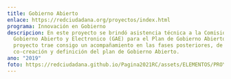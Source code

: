 ```yaml
---
title: Gobierno Abierto
enlace: https://redciudadana.org/proyectos/index.html
programa: Innovación en Gobierno
descripcion: En este proyecto se brindó asistencia técnica a la Comision de
  Gobierno Abierto y Electronico (GAE) para el Plan de Gobierno Abierto. Este
  proyecto trae consigo un acompañamiento en las fases posteriores, de
  co-creación y definición del plan de Gobierno Abierto.
ano: "2019"
foto: https://redciudadana.github.io/Pagina2021RC/assets/ELEMENTOS/PROYECTOS/32_GOBIERNO-ABIERTO.png
---
```

